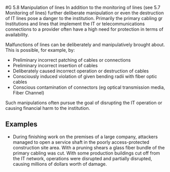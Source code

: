 #G 5.8 Manipulation of lines
In addition to the monitoring of lines (see  5.7 Monitoring of lines) further deliberate manipulation or even the destruction of IT lines pose a danger to the institution. Primarily the primary cabling gr   Institutions and lines that implement the IT or telecommunications connections to a provider often have a high need for protection in terms of availability.

Malfunctions of lines can be deliberately and manipulatively brought about. This is possible, for example, by:

* Preliminary incorrect patching of cables or connections
* Preliminary incorrect insertion of cables
* Deliberately caused incorrect operation or destruction of cables
* Consciously induced violation of given bending radii with fiber optic cables
* Conscious contamination of connectors (eg optical transmission media, Fiber Channel)


Such manipulations often pursue the goal of disrupting the IT operation or causing financial harm to the institution.



## Examples 
* During finishing work on the premises of a large company, attackers managed to open a service shaft in the poorly access-protected construction site area. With a pruning shears a glass fiber bundle of the primary cabling was cut. With some production buildings cut off from the IT network, operations were disrupted and partially disrupted, causing millions of dollars worth of damage.




